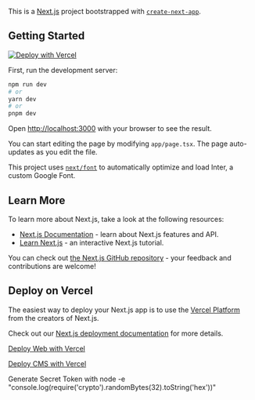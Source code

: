 This is a [Next.js](https://nextjs.org/) project bootstrapped with [`create-next-app`](https://github.com/vercel/next.js/tree/canary/packages/create-next-app).

## Getting Started

[![Deploy with Vercel](https://vercel.com/button)][vercel-deploy]

First, run the development server:

```bash
npm run dev
# or
yarn dev
# or
pnpm dev
```

Open [http://localhost:3000](http://localhost:3000) with your browser to see the result.

You can start editing the page by modifying `app/page.tsx`. The page auto-updates as you edit the file.

This project uses [`next/font`](https://nextjs.org/docs/basic-features/font-optimization) to automatically optimize and load Inter, a custom Google Font.

## Learn More

To learn more about Next.js, take a look at the following resources:

- [Next.js Documentation](https://nextjs.org/docs) - learn about Next.js features and API.
- [Learn Next.js](https://nextjs.org/learn) - an interactive Next.js tutorial.

You can check out [the Next.js GitHub repository](https://github.com/vercel/next.js/) - your feedback and contributions are welcome!

## Deploy on Vercel

The easiest way to deploy your Next.js app is to use the [Vercel Platform](https://vercel.com/new?utm_medium=default-template&filter=next.js&utm_source=create-next-app&utm_campaign=create-next-app-readme) from the creators of Next.js.

Check out our [Next.js deployment documentation](https://nextjs.org/docs/deployment) for more details.

[vercel-deploy]: https://vercel.com/new/clone?repository-url=https%3A%2F%2Fgithub.com%2Fhungryram%2Fmultipurpose-v4&env=NEXT_PUBLIC_SANITY_PROJECT_ID,SANITY_STUDIO_PROJECT_ID,SANITY_STUDIO_DATASET,NEXT_PUBLIC_SANITY_DATASET,REVALIDATE_SECRET_TOKEN&project-name=multipurpose-v4&repository-name=multipurpose-v4

[Deploy Web with Vercel](https://vercel.com/new/clone?repository-url=https%3A%2F%2Fgithub.com%2Fhungryram%2Fmultipurpose-v4&env=NEXT_PUBLIC_SANITY_PROJECT_ID,SANITY_STUDIO_PROJECT_ID,SANITY_STUDIO_DATASET,NEXT_PUBLIC_SANITY_DATASET,REVALIDATE_SECRET_TOKEN&project-name=multipurpose-v4-web&repository-name=multipurpose-v4&rootDirectory=web)

[Deploy CMS with Vercel](https://vercel.com/new/clone?repository-url=https%3A%2F%2Fgithub.com%2Fhungryram%2Fmultipurpose-v4&env=NEXT_PUBLIC_SANITY_PROJECT_ID,SANITY_STUDIO_PROJECT_ID,SANITY_STUDIO_DATASET,NEXT_PUBLIC_SANITY_DATASET,REVALIDATE_SECRET_TOKEN&project-name=multipurpose-v4-cms&repository-name=multipurpose-v4&rootDirectory=cms/admin)



Generate Secret Token with node -e "console.log(require('crypto').randomBytes(32).toString('hex'))"